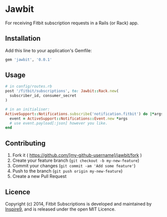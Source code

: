 # Jawbit

For receiving Fitbit subscription requests in a Rails (or Rack) app.

## Installation

Add this line to your application's Gemfile:

```ruby
gem 'jawbit', '0.0.1'
```

## Usage

```ruby
# in config/routes.rb
post '/fitbit/subscriptions', to: Jawbit::Rack.new(
  subscriber_id, consumer_secret
)

# in an initialiser:
ActiveSupport::Notifications.subscribe('notification.fitbit') do |*args|
  event = ActiveSupport::Notifications::Event.new *args
  # use event.payload[:json] however you like.
end
```

## Contributing

1. Fork it ( https://github.com/[my-github-username]/jawbit/fork )
2. Create your feature branch (`git checkout -b my-new-feature`)
3. Commit your changes (`git commit -am 'Add some feature'`)
4. Push to the branch (`git push origin my-new-feature`)
5. Create a new Pull Request

## Licence

Copyright (c) 2014, Fitbit Subscriptions is developed and maintained by [Inspire9](http://development.inspire9.com), and is released under the open MIT Licence.

